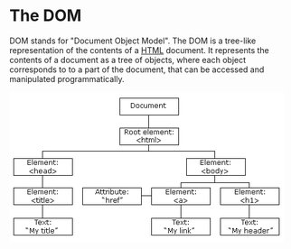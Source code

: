 # The DOM

DOM stands for "Document Object Model". The DOM is a tree-like representation of the contents of a [HTML](html.md) document. It represents the contents of a document as a tree of objects, where each object corresponds to to a part of the document, that can be accessed and manipulated programmatically.

![](../../../images/html_dom.png)